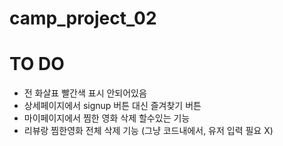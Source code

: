 # camp_project_02

# TO DO
- 전 화살표 빨간색 표시 안되어있음
- 상세페이지에서 signup 버튼 대신 즐겨찾기 버튼
- 마이페이지에서 찜한 영화 삭제 할수있는 기능
- 리뷰랑 찜한영화 전체 삭제 기능 (그냥 코드내에서, 유저 입력 필요 X)
